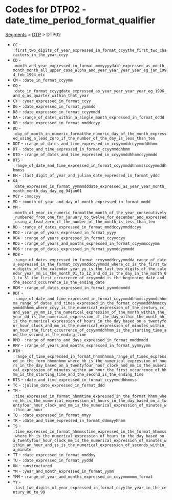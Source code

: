 # Codes for DTP02 - date_time_period_format_qualifier
[Segments](../segments.md) > [DTP](../segments/DTP.md) > DTP02
* `CC` - `:first_two_digits_of_year_expressed_in_format_ccyythe_first_two_characters_in_the_year_ccyy`
* `CD` - `:month_and_year_expressed_in_format_mmmyyyydate_expressed_as_month_month_month_all_upper_case_alpha_and_year_year_year_year_eg_jan_1994_feb_1994_etc`
* `CM` - `:date_in_format_ccyymm`
* `CQ` - `:date_in_format_ccyyqdate_expressed_as_year_year_year_year_eg_1996_and_q_as_quarter_within_that_year`
* `CY` - `:year_expressed_in_format_ccyy`
* `D6` - `:date_expressed_in_format_yymmdd`
* `D8` - `:date_expressed_in_format_ccyymmdd`
* `DA` - `:range_of_dates_within_a_single_month_expressed_in_format_dddd`
* `DB` - `:date_expressed_in_format_mmddccyy`
* `DD` - `:day_of_month_in_numeric_formatthe_numeric_day_of_the_month_expressed_using_a_lead_zero_if_the_number_of_the_day_is_less_than_ten`
* `DDT` - `:range_of_dates_and_time_expressed_in_ccyymmddccyymmddhhmm`
* `DT` - `:date_and_time_expressed_in_format_ccyymmddhhmm`
* `DTD` - `:range_of_dates_and_time_expressed_in_ccyymmddhhmmccyymmdd`
* `DTS` - `:range_of_date_and_time_expressed_in_format_ccyymmddhhmmssccyymmddhhmmss`
* `EH` - `:last_digit_of_year_and_julian_date_expressed_in_format_yddd`
* `KA` - `:date_expressed_in_format_yymmmdddate_expressed_as_year_year_month_month_month_day_day_eg_94jan01`
* `MCY` - `:mmccyy`
* `MD` - `:month_of_year_and_day_of_month_expressed_in_format_mmdd`
* `MM` - `:month_of_year_in_numeric_formatthe_month_of_the_year_consecutively_numbered_from_one_for_january_to_twelve_for_december_and_expressed_using_a_lead_zero_if_the_number_of_the_month_is_less_than_ten`
* `RD` - `:range_of_dates_expressed_in_format_mmddccyymmddccyy`
* `RD2` - `:range_of_years_expressed_in_format_yyyy`
* `RD4` - `:range_of_years_expressed_in_format_ccyyccyy`
* `RD5` - `:range_of_years_and_months_expressed_in_format_ccyymmccyymm`
* `RD6` - `:range_of_dates_expressed_in_format_yymmddyymmdd`
* `RD8` - `:range_of_dates_expressed_in_format_ccyymmddccyymmdda_range_of_dates_expressed_in_the_format_ccyymmddccyymmdd_where_cc_is_the_first_two_digits_of_the_calendar_year_yy_is_the_last_two_digits_of_the_calendar_year_mm_is_the_month_01_to_12_and_dd_is_the_day_in_the_month_01_to_31_the_first_occurrence_of_ccyymmdd_is_the_beginning_date_and_the_second_occurrence_is_the_ending_date`
* `RDM` - `:range_of_dates_expressed_in_format_yymmddmmdd`
* `RDT` - `:range_of_date_and_time_expressed_in_format_ccyymmddhhmmccyymmddhhmma_range_of_dates_and_times_expressed_in_the_format_ccyymmddhhmmccyymmddhhmm_where_ccyy_is_the_numerical_expression_of_the_century_cc_and_year_yy_mm_is_the_numerical_expression_of_the_month_within_the_year_dd_is_the_numerical_expression_of_the_day_within_the_month_hh_is_the_numerical_expression_of_hours_in_the_day_based_on_a_twentyfour_hour_clock_and_mm_is_the_numerical_expression_of_minutes_within_an_hour_the_first_occurrence_of_ccyymmddhhmm_is_the_starting_time_and_the_second_is_the_ending_time`
* `RMD` - `:range_of_months_and_days_expressed_in_format_mmddmmdd`
* `RMY` - `:range_of_years_and_months_expressed_in_format_yymmyymm`
* `RTM` - `:range_of_time_expressed_in_format_hhmmhhmma_range_of_times_expressed_in_the_form_hhmmhhmm_where_hh_is_the_numerical_expression_of_hours_in_the_day_based_on_a_twentyfour_hour_clock_and_mm_is_the_numerical_expression_of_minutes_within_an_hour_the_first_occurrence_of_hhmm_is_the_starting_time_and_the_second_is_the_ending_time`
* `RTS` - `:date_and_time_expressed_in_format_ccyymmddhhmmss`
* `TC` - `:julian_date_expressed_in_format_ddd`
* `TM` - `:time_expressed_in_format_hhmmtime_expressed_in_the_format_hhmm_where_hh_is_the_numerical_expression_of_hours_in_the_day_based_on_a_twentyfour_hour_clock_and_mm_is_the_numerical_expression_of_minutes_within_an_hour`
* `TQ` - `:date_expressed_in_format_mmyy`
* `TR` - `:date_and_time_expressed_in_format_ddmmyyhhmm`
* `TS` - `:time_expressed_in_format_hhmmsstime_expressed_in_the_format_hhmmss_where_hh_is_the_numerical_expression_of_hours_in_the_day_based_on_a_twentyfour_hour_clock_mm_is_the_numerical_expression_of_minutes_within_an_hour_and_ss_is_the_numerical_expression_of_seconds_within_a_minute`
* `TT` - `:date_expressed_in_format_mmddyy`
* `TU` - `:date_expressed_in_format_yyddd`
* `UN` - `:unstructured`
* `YM` - `:year_and_month_expressed_in_format_yymm`
* `YMM` - `:range_of_year_and_months_expressed_in_ccyymmmmmm_format`
* `YY` - `:last_two_digits_of_year_expressed_in_format_ccyythe_year_in_the_century_00_to_99`
